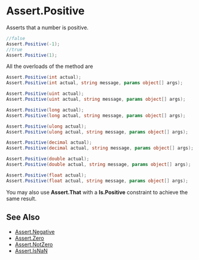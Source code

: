 # Assert.Positive


Asserts that a number is positive.

```csharp
//false
Assert.Positive(-1);
//true
Assert.Positive(1);
```

All the overloads of the method are
```csharp
Assert.Positive(int actual);
Assert.Positive(int actual, string message, params object[] args);

Assert.Positive(uint actual);
Assert.Positive(uint actual, string message, params object[] args);

Assert.Positive(long actual);
Assert.Positive(long actual, string message, params object[] args);

Assert.Positive(ulong actual);
Assert.Positive(ulong actual, string message, params object[] args);

Assert.Positive(decimal actual);
Assert.Positive(decimal actual, string message, params object[] args);

Assert.Positive(double actual);
Assert.Positive(double actual, string message, params object[] args);

Assert.Positive(float actual);
Assert.Positive(float actual, string message, params object[] args);
```
You may also use **Assert.That** with a **Is.Positive** constraint to achieve the same result.

## See Also
*  [Assert.Negative](Assert.Negative.md)
 * [Assert.Zero](Assert.Zero.md)
 * [Assert.NotZero](Assert.NotZero.md)
 * [Assert.IsNaN](Assert.IsNaN.md)
